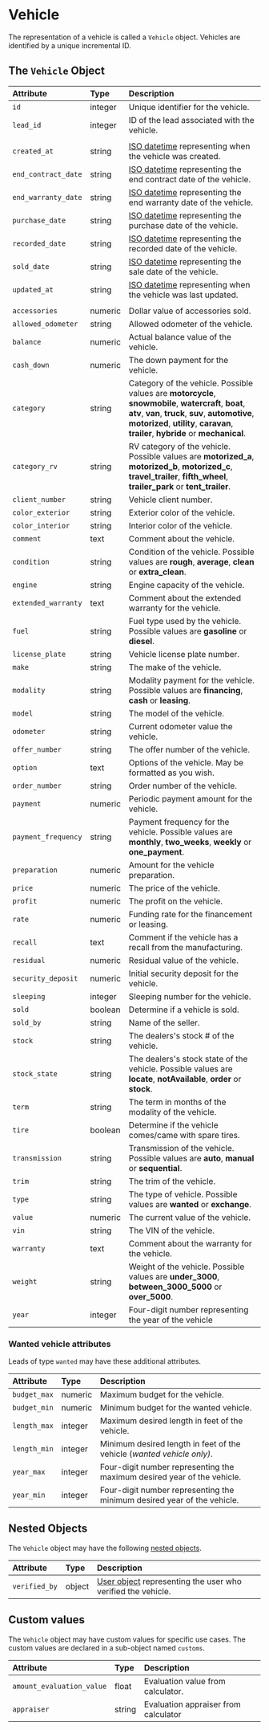 # Vehicle

The representation of a vehicle is called a `Vehicle` object. Vehicles are identified by a unique incremental ID.

## The `Vehicle` Object

| **Attribute** | **Type** | **Description** |
| :--- | :--- | :--- |
| `id` | integer | Unique identifier for the vehicle. |
| `lead_id` | integer | ID of the lead associated with the vehicle. |
|  |  |  |
| `created_at` | string | [ISO datetime](https://en.wikipedia.org/wiki/ISO_8601) representing when the vehicle was created. |
| `end_contract_date` | string | [​​​ISO datetime](https://en.wikipedia.org/wiki/ISO_8601) representing the end contract date of the vehicle. |
| `end_warranty_date` | string | [​​​ISO datetime](https://en.wikipedia.org/wiki/ISO_8601) representing the end warranty date of the vehicle. |
| `purchase_date` | string | [​​​ISO datetime](https://en.wikipedia.org/wiki/ISO_8601) representing the purchase date of the vehicle. |
| `recorded_date` | string | [​​​ISO datetime](https://en.wikipedia.org/wiki/ISO_8601) representing the recorded date of the vehicle. |
| `sold_date` | string | [​​​ISO datetime](https://en.wikipedia.org/wiki/ISO_8601) representing the sale date of the vehicle. |
| `updated_at` | string | [ISO datetime](https://en.wikipedia.org/wiki/ISO_8601) representing when the vehicle was last updated. |
|  |  |  |
| `accessories` | numeric | Dollar value of accessories sold. |
| `allowed_odometer` | string | Allowed odometer of the vehicle. |
| `balance` | numeric | Actual balance value of the vehicle. |
| `cash_down` | numeric | The down payment for the vehicle. |
| `category` | string | Category of the vehicle. Possible values are **motorcycle**, **snowmobile**, **watercraft**, **boat**, **atv**, **van**, **truck**, **suv**, **automotive**, **motorized**, **utility**, **caravan**, **trailer**, **hybride** or **mechanical**. |
| `category_rv` | string | RV category of the vehicle. Possible values are **motorized\_a**, **motorized\_b**, **motorized\_c**, **travel\_trailer**, **fifth\_wheel**, **trailer\_park** or **tent\_trailer**. |
| `client_number` | string | Vehicle client number. |
| `color_exterior` | string | Exterior color of the vehicle. |
| `color_interior` | string | Interior color of the vehicle. |
| `comment` | text | Comment about the vehicle. |
| `condition` | string | Condition of the vehicle. Possible values are **rough**, **average**, **clean** or **extra\_clean**. |
| `engine` | string | Engine capacity of the vehicle. |
| `extended_warranty` | text | Comment about the extended warranty for the vehicle. |
| `fuel` | string | Fuel type used by the vehicle. Possible values are **gasoline** or **diesel**. |
| `license_plate` | string | Vehicle license plate number. |
| `make` | string | The make of the vehicle. |
| `modality` | string | Modality payment for the vehicle. Possible values are **financing**, **cash** or **leasing**. |
| `model` | string | The model of the vehicle. |
| `odometer` | string | Current odometer value the vehicle. |
| `offer_number` | string | The offer number of the vehicle. |
| `option` | text | Options of the vehicle. May be formatted as you wish. |
| `order_number` | string | Order number of the vehicle. |
| `payment` | numeric | Periodic payment amount for the vehicle. |
| `payment_frequency` | string | Payment frequency for the vehicle. Possible values are **monthly**, **two\_weeks**, **weekly** or **one\_payment**. |
| `preparation` | numeric | Amount for the vehicle preparation. |
| `price` | numeric | The price of the vehicle. |
| `profit` | numeric | The profit on the vehicle. |
| `rate` | numeric | Funding rate for the financement or leasing. |
| `recall` | text | Comment if the vehicle has a recall from the manufacturing. |
| `residual` | numeric | Residual value of the vehicle. |
| `security_deposit` | numeric | Initial security deposit for the vehicle. |
| `sleeping` | integer | Sleeping number for the vehicle. |
| `sold` | boolean | Determine if a vehicle is sold. |
| `sold_by` | string | Name of the seller. |
| `stock` | string | The dealers's stock \# of the vehicle. |
| `stock_state` | string | The dealers's stock state of the vehicle. Possible values are **locate**, **notAvailable**, **order** or **stock**. |
| `term` | string | The term in months of the modality of the vehicle. |
| `tire` | boolean | Determine if the vehicle comes/came with spare tires. |
| `transmission` | string | Transmission of the vehicle. Possible values are **auto**, **manual** or **sequential**. |
| `trim` | string | The trim of the vehicle. |
| `type` | string | The type of vehicle. Possible values are **wanted** or **exchange**. |
| `value` | numeric | The current value of the vehicle. |
| `vin` | string | The VIN of the vehicle. |
| `warranty` | text | Comment about the warranty for the vehicle. |
| `weight` | string | Weight of the vehicle. Possible values are **under\_3000**, **between\_3000\_5000** or **over\_5000**. |
| `year` | integer | Four-digit number representing the year of the vehicle |

### Wanted vehicle attributes

Leads of type `wanted` may have these additional attributes.

| **Attribute** | **Type** | **Description** |
| :--- | :--- | :--- |
| `budget_max` | numeric | Maximum budget for the vehicle. |
| `budget_min` | numeric | Minimum budget for the wanted vehicle. |
| `length_max` | integer | Maximum desired length in feet of the vehicle. |
| `length_min` | integer | Minimum desired length in feet of the vehicle \(_wanted vehicle only\)_. |
| `year_max` | integer | Four-digit number representing the maximum desired year of the vehicle. |
| `year_min` | integer | Four-digit number representing the minimum desired year of the vehicle. |



## Nested Objects

The `Vehicle` object may have the following [nested objects](../api-1/relations.md).

| **Attribute** | **Type** | **Description** |
| :--- | :--- | :--- |
| `verified_by` | object | [​​User object](user.md) representing the user who verified the vehicle. |

## Custom values

The `Vehicle` object may have custom values for specific use cases. The custom values are declared in a sub-object named `customs`.

| Attribute | Type | Description |
| :--- | :--- | :--- |
| `amount_evaluation_value` | float | Evaluation value from calculator. |
| `appraiser` | string | Evaluation appraiser from calculator |

